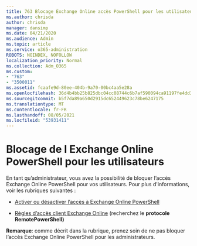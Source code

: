 ```yaml
---
title: 763 Blocage Exchange Online accès PowerShell pour les utilisateurs
ms.author: chrisda
author: chrisda
manager: dansimp
ms.date: 04/21/2020
ms.audience: Admin
ms.topic: article
ms.service: o365-administration
ROBOTS: NOINDEX, NOFOLLOW
localization_priority: Normal
ms.collection: Adm_O365
ms.custom:
- "763"
- "3500011"
ms.assetid: fcaafe9d-80ee-404b-9a70-00bc4aa5e28a
ms.openlocfilehash: 36d4b4bb25b825dbc04cc08744c6b7af590094ca91197fe4dd3d3a92c653cb0a
ms.sourcegitcommit: b5f7da89a650d2915dc652449623c78be6247175
ms.translationtype: MT
ms.contentlocale: fr-FR
ms.lasthandoff: 08/05/2021
ms.locfileid: "53931411"
---
```

# <a name="blocking-exchange-online-powershell-access-for-users"></a>Blocage de l Exchange Online PowerShell pour les utilisateurs
En tant qu’administrateur, vous avez la possibilité de bloquer l’accès Exchange Online PowerShell pour vos utilisateurs. Pour plus d'informations, voir les rubriques suivantes :

- [Activer ou désactiver l’accès à Exchange Online PowerShell](https://docs.microsoft.com/powershell/exchange/exchange-online/disable-access-to-exchange-online-powershell)

- [Règles d’accès client Exchange Online](https://technet.microsoft.com/library/mt842508.aspx) (recherchez le **protocole RemotePowerShell)** 

**Remarque**: comme décrit dans la rubrique, prenez soin de ne pas bloquer l’accès Exchange Online PowerShell pour les administrateurs.

